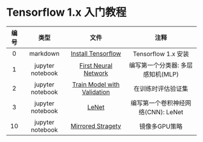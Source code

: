 # Tensorflow 1.x 入门教程

|编号|类型|文件|注释|
|:--:|:--:|:--:|:--:|
|0|markdown|[Install Tensorflow](./00-Install-Tensorflow.md)| Tensorflow 1.x 安装|
|1|jupyter notebook|[First Neural Network](./01-First-Neural-Network.ipynb)| 编写第一个分类器: 多层感知机(MLP) |
|2|jupyter notebook|[Train Model with Validation](./02-Train-Model-with-Validation.ipynb)| 在训练时评估验证集 |
|3|jupyter notebook|[LeNet](./03-LeNet.ipynb)| 编写第一个卷积神经网络(CNN): LeNet |
|10|jupyter notebook|[Mirrored Stragety](./10-MirroredStrategy.ipynb)| 镜像多GPU策略 |

